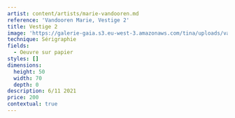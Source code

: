 ```yaml
---
artist: content/artists/marie-vandooren.md
reference: 'Vandooren Marie, Vestige 2'
title: Vestige 2
image: 'https://galerie-gaia.s3.eu-west-3.amazonaws.com/tina/uploads/vandooren-marie/galerie-gaia-marievandooren.vestige2.2021.50x70 .jpg'
technique: Sérigraphie
fields:
  - Oeuvre sur papier
styles: []
dimensions:
  height: 50
  width: 70
  depth: 0
description: 6/11 2021
price: 200
contextual: true
---
```


